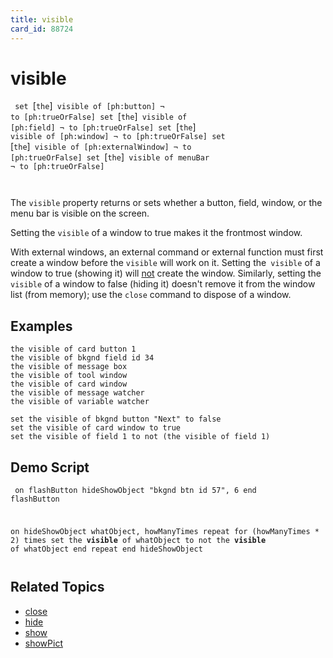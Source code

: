 ```yaml
---
title: visible
card_id: 88724
---
```


# visible

<code> set </code>[<code>the</code>]<code> visible of [ph:button] ¬     to [ph:trueOrFalse] set </code>[<code>the</code>]<code> visible of [ph:field] ¬     to [ph:trueOrFalse] set </code>[<code>the</code>]<code> visible of [ph:window] ¬     to [ph:trueOrFalse] set </code>[<code>the</code>]<code> visible of [ph:externalWindow] ¬     to [ph:trueOrFalse] set </code>[<code>the</code>]<code> visible of menuBar ¬     to [ph:trueOrFalse]

</code>The <code>visible</code> property returns or sets whether a button, field, window, or the menu bar is visible on the screen. 

 Setting the <code>visible</code> of a window to true makes it the frontmost window.

With external windows, an external command or external function must first create a window before the <code>visible</code> will work on it. <code></code>Setting the<code> visible</code> of a window to true (showing it) will <u>not</u> create the window. Similarly, setting the <code>visible</code> of a window to false (hiding it) doesn't remove it from the window list (from memory); use the <code>close</code> command to dispose of a window. 


## Examples

```
the visible of card button 1
the visible of bkgnd field id 34
the visible of message box
the visible of tool window
the visible of card window
the visible of message watcher
the visible of variable watcher

set the visible of bkgnd button "Next" to false
set the visible of card window to true
set the visible of field 1 to not (the visible of field 1)
```

## Demo Script

<code><pre>
on flashButton
  hideShowObject "bkgnd btn id 57", 6
end flashButton

on hideShowObject whatObject, howManyTimes
  repeat for (howManyTimes * 2) times
    set the <b>visible</b> of whatObject to not the <b>visible</b> of whatObject
  end repeat
end hideShowObject
</pre></code>

## Related Topics

* [close](/HyperTalkReference/commands/close)
* [hide](/HyperTalkReference/commands/hide)
* [show](/HyperTalkReference/commands/show)
* [showPict](/HyperTalkReference/properties/showPict)
